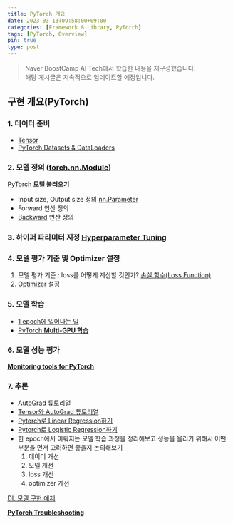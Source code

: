 ```yaml
---
title: PyTorch 개요
date: 2023-03-13T09:58:00+09:00
categories: [Framework & Library, PyTorch]
tags: [PyTorch, Overview]
pin: true
type: post
---
```

> Naver BoostCamp AI Tech에서 학습한 내용을 재구성했습니다.  
> 해당 게시글은 지속적으로 업데이트할 예정입니다.  


## 구현 개요(PyTorch)

### 1. 데이터 준비

- [Tensor](https://osmin625.github.io/posts/Tensor/)
- [PyTorch Datasets & DataLoaders](https://osmin625.github.io/posts/PyTorch-Datasets-&-DataLoaders/)

### 2. 모델 정의 ([torch.nn.Module](https://osmin625.github.io/posts/PyTorch-%EB%AA%A8%EB%8D%B8-%EC%A0%95%EC%9D%98%ED%95%98%EA%B8%B0/))

[PyTorch **모델 불러오기**](https://osmin625.github.io/posts/PyTorch-%EB%AA%A8%EB%8D%B8-%EB%B6%88%EB%9F%AC%EC%98%A4%EA%B8%B0/)

- Input size, Output size 정의 [nn.Parameter](https://osmin625.github.io/posts/PyTorch-nn-Parameter/)
- Forward 연산 정의
- [Backward](https://osmin625.github.io/posts/Backward/) 연산 정의

### 3. 하이퍼 파라미터 지정 [**Hyperparameter Tuning**](https://osmin625.github.io/posts/Hyperparameter_tuning/)

### 4. 모델 평가 기준 및 Optimizer 설정

1. 모델 평가 기준 : loss를 어떻게 계산할 것인가? [손실 함수(Loss Function)](https://osmin625.github.io/posts/Loss-function/)
2. [Optimizer](https://osmin625.github.io/posts/Optimizer/) 설정

### 5. 모델 학습

- [1 epoch에 일어나는 일](https://osmin625.github.io/posts/1-epoch/)  
- [PyTorch **Multi-GPU 학습**](https://www.notion.so/PyTorch-Multi-GPU-cddece8aedc84060ab5baceb59821da0?pvs=21) 

### 6. 모델 성능 평가

[**Monitoring tools for PyTorch**](https://www.notion.so/Monitoring-tools-for-PyTorch-f9c8625b26ab4dd0aa4d122d4deaac44?pvs=21)

### 7. 추론

- [AutoGrad 튜토리얼](https://pytorch.org/tutorials/beginner/blitz/autograd_tutorial.html)
- [Tensor와 AutoGrad 튜토리얼](https://pytorch.org/tutorials/beginner/examples_autograd/two_layer_net_autograd.html)
- [Pytorch로 Linear Regression하기](https://towardsdatascience.com/linear-regression-with-pytorch-eb6dedead817)
- [Pytorch로 Logistic Regression하기](https://medium.com/dair-ai/implementing-a-logistic-regression-model-from-scratch-with-pytorch-24ea062cd856)
- 한 epoch에서 이뤄지는 모델 학습 과정을 정리해보고 성능을 올리기 위해서 어떤 부분을 먼저 고려하면 좋을지 논의해보기
    1. 데이터 개선
    2. 모델 개선
    3. loss 개선
    4. optimizer 개선

[DL 모델 구현 예제](https://www.notion.so/DL-9c7cebfa869b40e0a88d48c071604065?pvs=21)

[**PyTorch Troubleshooting**](https://www.notion.so/PyTorch-Troubleshooting-c45a703ff84e453b87c31bba2311a578?pvs=21)